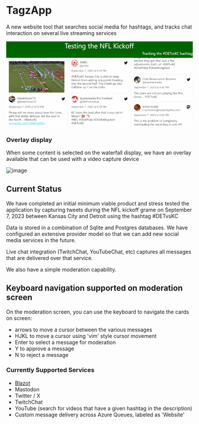 # TagzApp
A new website tool that searches social media for hashtags, and tracks chat interaction on several live streaming services

![Sample Screenshot from August 7, 2023](doc/img/Screenshot-2023-09-26.png)

### Overlay display

When some content is selected on the waterfall display, we have an overlay available that can be used with a video capture device

![image](https://github.com/FritzAndFriends/TagzApp/assets/78577/0d7e422a-166a-4d7d-8ea5-ea59f3f4ccbd)


## Current Status

We have completed an initial minimum viable product and stress tested the application by capturing tweets during the NFL kickoff grame on September 7, 2023 between Kansas City and Detroit using the hashtag #DETvsKC

Data is stored in a combination of Sqlite and Postgres databases.  We have configured an extensive provider model so that we can add new social media services in the future.

Live chat integration (TwitchChat, YouTubeChat, etc) captures all messages that are delivered over that service.

We also have a simple moderation capability.

## Keyboard navigation supported on moderation screen

On the moderation screen, you can use the keyboard to navigate the cards on screen:

- arrows to move a cursor between the various messages
- HJKL to move a cursor using 'vim' style cursor movement
- Enter to select a message for moderation
- Y to approve a message
- N to reject a message

### Currently Supported Services

 - [Blazot](https://www.blazot.com/)
 - Mastodon
 - Twitter / X
 - TwitchChat
 - YouTube (search for videos that have a given hashtag in the description)
 - Custom message delivery across Azure Queues, labeled as 'Website'


